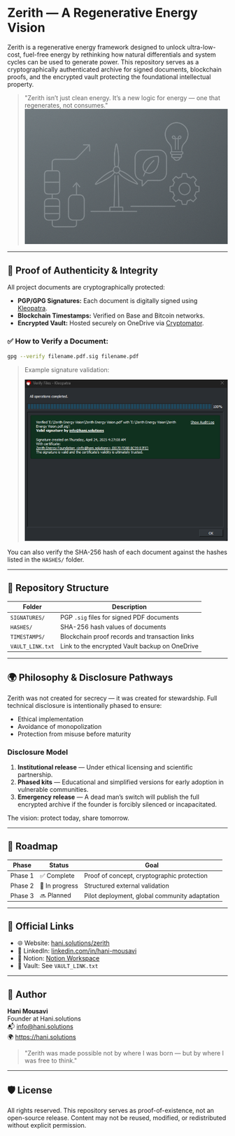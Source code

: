 # Zerith — A Regenerative Energy Vision

Zerith is a regenerative energy framework designed to unlock ultra-low-cost, fuel-free energy by rethinking how natural differentials and system cycles can be used to generate power. This repository serves as a cryptographically authenticated archive for signed documents, blockchain proofs, and the encrypted vault protecting the foundational intellectual property.

> "Zerith isn’t just clean energy. It’s a new logic for energy — one that regenerates, not consumes."
![Zerith Cover](assets/cover3-1.png)
---

## 🔐 Proof of Authenticity & Integrity

All project documents are cryptographically protected:

- **PGP/GPG Signatures:** Each document is digitally signed using [Kleopatra](https://files.gpg4win.org/gpg4win-4.4.0.exe).
- **Blockchain Timestamps:** Verified on Base and Bitcoin networks.
- **Encrypted Vault:** Hosted securely on OneDrive via [Cryptomator](https://cryptomator.org).

### ✅ How to Verify a Document:
```bash
gpg --verify filename.pdf.sig filename.pdf
```

> Example signature validation:
>
> ![Kleopatra Verification](assets/signature.png)


You can also verify the SHA-256 hash of each document against the hashes listed in the `HASHES/` folder.

---

## 📁 Repository Structure

| Folder | Description |
|--------|-------------|
| `SIGNATURES/` | PGP `.sig` files for signed PDF documents |
| `HASHES/` | SHA-256 hash values of documents |
| `TIMESTAMPS/` | Blockchain proof records and transaction links |
| `VAULT_LINK.txt` | Link to the encrypted Vault backup on OneDrive |

---

## 🌍 Philosophy & Disclosure Pathways

Zerith was not created for secrecy — it was created for stewardship. Full technical disclosure is intentionally phased to ensure:
- Ethical implementation
- Avoidance of monopolization
- Protection from misuse before maturity

### Disclosure Model

1. **Institutional release** — Under ethical licensing and scientific partnership.
2. **Phased kits** — Educational and simplified versions for early adoption in vulnerable communities.
3. **Emergency release** — A dead man’s switch will publish the full encrypted archive if the founder is forcibly silenced or incapacitated.

The vision: protect today, share tomorrow.

---

## 📅 Roadmap

| Phase | Status | Goal |
|-------|--------|------|
| Phase 1 | ✅ Complete | Proof of concept, cryptographic protection |
| Phase 2 | 🚧 In progress | Structured external validation |
| Phase 3 | 🔜 Planned | Pilot deployment, global community adaptation |

---

## 📡 Official Links

- 🌐 Website: [hani.solutions/zerith](https://hani.solutions/zerith)
- 🔗 LinkedIn: [linkedin.com/in/hani-mousavi](www.linkedin.com/in/hani-mousavi)
- 📘 Notion: [Notion Workspace](https://hani.notion.site/zerith)
- 📂 Vault: See `VAULT_LINK.txt`

---

## 👤 Author

**Hani Mousavi**  
Founder at Hani.solutions  
📬 info@hani.solutions  
🌍 https://hani.solutions  

> "Zerith was made possible not by where I was born — but by where I was free to think."

---

## 🛡 License

All rights reserved. This repository serves as proof-of-existence, not an open-source release. Content may not be reused, modified, or redistributed without explicit permission.
